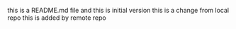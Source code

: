 this is a README.md file and  this is initial version
this is a change from local  repo
this is added by remote  repo
